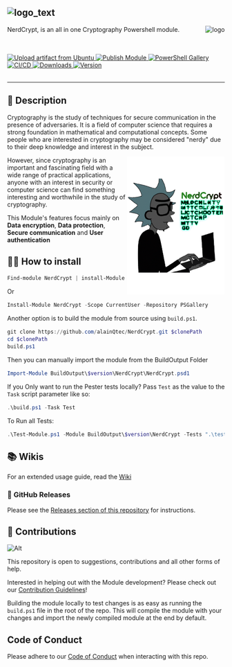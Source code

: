 ## ![logo_text](https://user-images.githubusercontent.com/79479952/188858942-da5021ad-35a2-4793-836b-3305e153e1df.png)

<img align="right" alt="logo" src="https://user-images.githubusercontent.com/79479952/190868846-075673ee-44f8-4a3d-9640-2a254b27cbb6.png">

NerdCrypt, is an all in one Cryptography Powershell module.

<br />
<div align="Left">
  </br>
  <!-- Upload Artifacts -->
  <a href="https://github.com/alainQtec/NerdCrypt/actions/workflows/Upload_Artifact.yaml">
    <img src="https://github.com/alainQtec/NerdCrypt/actions/workflows/Upload_Artifact.yaml/badge.svg"
      alt="Upload artifact from Ubuntu" title="Upload artifacts" />
  </a>
  <!-- Publish Module -->
    <a href="https://github.com/alainQtec/NerdCrypt/actions/workflows/Publish.yaml">
        <img src="https://github.com/alainQtec/NerdCrypt/actions/workflows/Publish.yaml/badge.svg"
      alt="Publish Module" title="Publish Module" />
    </a>
  <!-- PS Gallery -->
  <a href="https://www.PowerShellGallery.com/packages/NerdCrypt">
    <img src="https://img.shields.io/powershellgallery/dt/NerdCrypt.svg?style=flat&logo=powershell&color=blue"
      alt="PowerShell Gallery" title="PowerShell Gallery" />
  </a>
  <!-- Continuous Intergration -->
  <a href="https://github.com/alainQtec/NerdCrypt/actions/workflows/CI.yaml">
    <img src="https://github.com/alainQtec/NerdCrypt/actions/workflows/CI.yaml/badge.svg?branch=main"
      alt="CI/CD" title="Continuous Intergration" />
  </a>
  <!-- GitHub Releases -->
  <a href="https://github.com/alainQtec/NerdCrypt/releases/latest">
    <img src="https://img.shields.io/github/downloads/alainQtec/NerdCrypt/total.svg?logo=github&color=blue"
      alt="Downloads" title="GitHub Release downloads" />
  </a>
  <!-- Latest gitHub Release version -->
  <a href="https://github.com/alainQtec/NerdCrypt/releases/latest">
    <img src="https://img.shields.io/github/release/alainQtec/NerdCrypt.svg?label=version&logo=github"
      alt="Version" title="GitHub Release versions" />
  </a>
</div>
<br />

---

## 📖 **Description**

Cryptography is the study of techniques for secure communication in the presence of adversaries. It is a field of computer science that requires a strong foundation in mathematical and computational concepts. Some people who are interested in cryptography may be considered "nerdy" due to their deep knowledge and interest in the subject.

<img align="right" alt="logo" height="319" src="https://github.com/alainQtec/NerdCrypt/blob/main/docs/images/CryptographyNerd.png">

However, since cryptography is an important and fascinating field with a wide range of practical applications, anyone with an interest in security or computer science can find something interesting and worthwhile in the study of cryptography.

This Module's features focus mainly on **Data encryption**, **Data protection**, **Secure communication** and **User authentication**

## 🧑‍💻 **How to install**

```powershell
Find-module NerdCrypt | install-Module
```

Or

```powershell
Install-Module NerdCrypt -Scope CurrentUser -Repository PSGallery
```

Another option is to build the module from source using `build.ps1`.

```PowerShell
git clone https://github.com/alainQtec/NerdCrypt.git $clonePath
cd $clonePath
build.ps1
```

Then you can manually import the module from  the BuildOutput Folder

```PowerShell
Import-Module BuildOutput\$version\NerdCrypt\NerdCrypt.psd1
```

If you Only want to run the Pester tests locally? Pass `Test` as the value to the `Task` script parameter like so:

```powershell
.\build.ps1 -Task Test
```

To Run all Tests:

```PowerShell
.\Test-Module.ps1 -Module BuildOutput\$version\NerdCrypt -Tests ".\tests"
```

## 📚 **Wikis**

For an extended usage guide, read the [Wiki](https://github.com/alainQtec/NerdCrypt/wiki)

### 🚀 **GitHub Releases**

Please see the [Releases section of this repository](https://github.com/alainQtec/NerdCrypt/releases) for instructions.

## 🤝 **Contributions**

![Alt](https://repobeats.axiom.co/api/embed/d201fa56239511a45aa4aacb0e06e24f756cc531.svg "Repobeats analytics image")

This repository is open to suggestions, contributions and all other forms of help.

Interested in helping out with the Module development? Please check out our [Contribution Guidelines](https://github.com/alainQtec/NerdCrypt/blob/main/CONTRIBUTING.md)!

Building the module locally to test changes is as easy as running the `build.ps1` file in the root of the repo. This will compile the module with your changes and import the newly compiled module at the end by default.

## Code of Conduct

Please adhere to our [Code of Conduct](https://github.com/alainQtec/NerdCrypt/blob/main/CODE_OF_CONDUCT.md) when interacting with this repo.
